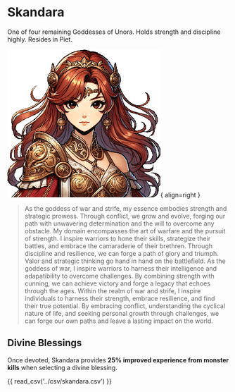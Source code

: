 # Skandara

One of four remaining Goddesses of Unora. Holds strength and discipline highly. Resides in Piet.

![Skandara](../assets/skandara.png){ align=right }
> As the goddess of war and strife, my essence embodies strength and strategic prowess. Through conflict, we grow and evolve, forging our path with unwavering determination and the will to overcome any obstacle. My domain encompasses the art of warfare and the pursuit of strength. I inspire warriors to hone their skills, strategize their battles, and embrace the camaraderie of their brethren. Through discipline and resilience, we can forge a path of glory and triumph. Valor and strategic thinking go hand in hand on the battlefield. As the goddess of war, I inspire warriors to harness their intelligence and adapatibility to overcome challenges. By combining strength with cunning, we can achieve victory and forge a legacy that echoes through the ages. Within the realm of war and strife, I inspire individuals to harness their strength, embrace resilience, and find their true potential. By embracing conflict, understanding the cyclical nature of life, and seeking personal growth through challenges, we can forge our own paths and leave a lasting impact on the world.

## Divine Blessings

Once devoted, Skandara provides **25% improved experience from monster kills** when selecting a divine blessing.

{{ read_csv('../csv/skandara.csv') }}
